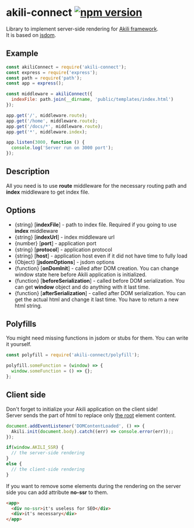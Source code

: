 # akili-connect [![npm version](https://badge.fury.io/js/akili-connect.svg)](https://badge.fury.io/js/akili-connect)
Library to implement server-side rendering for [Akili framework](https://github.com/ortexx/akili).  
It is based on [jsdom](https://github.com/tmpvar/jsdom).

## Example

```js
const akiliConnect = require('akili-connect');
const express = require('express');
const path = require('path');
const app = express();

const middleware = akiliConnect({
  indexFile: path.join(__dirname, 'public/templates/index.html')
});

app.get('/', middleware.route);
app.get('/home', middleware.route);
app.get('/docs/*', middleware.route);
app.get('*', middleware.index);

app.listen(3000, function () {
  console.log('Server run on 3000 port');
});
```

## Description

All you need is to use __route__ middleware for the necessary routing path
and __index__ middleware to get index file.

## Options

* {string} [__indexFile__] - path to index file. Required if you going to use __index__ middleware
* {string} [__indexUrl__] - index middleware url 
* {number} [__port__] - application port
* {string} [__protocol__] - application protocol
* {string} [__host__] - application host 
even if it did not have time to fully load
* {Object} [__jsdomOptions__] - jsdom options 
* {function} [__onDomInit__] - called after DOM creation. 
You can change window state here before Akili application is initialized.
* {function} [__beforeSerialization__] - called before DOM serialization. 
You can get __window__ object and do anything with it last time.
* {function} [__afterSerialization__] - called after DOM serialization. 
You can get the actual html and change it last time. You have to return a new html string.

## Polyfills
You might need missing functions in jsdom or stubs for them.
You can write it yourself.

```js
const polyfill = require('akili-connect/polyfill');

polyfill.someFunction = (window) => {
  window.someFunction = () => {};
};
```

## Client side
Don't forget to initialize your Akili application on the client side!  
Server sends the part of html to replace only [the root](https://akilijs.com/docs/compilation) element content.

```javascript
document.addEventListener('DOMContentLoaded', () => {
  Akili.init(document.body).catch((err) => console.error(err));;
});
```

```javascript
if(window.AKILI_SSR) {
  // the server-side rendering
}
else {
  // the client-side rendering
}
```

If you want to remove some elements during the rendering on the server side you can add attribute __no-ssr__ to them.

```html
<app>
  <div no-ssr>it's useless for SEO</div>
  <div>it's necessary</div>
</app>  
```